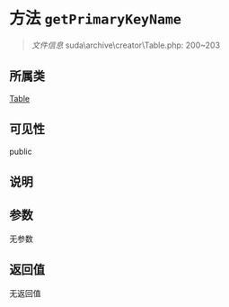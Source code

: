 # 方法 `getPrimaryKeyName`

> *文件信息* suda\archive\creator\Table.php: 200~203

## 所属类 

[Table](../Table.md)

## 可见性

 public 

## 说明



## 参数


无参数


## 返回值

无返回值

